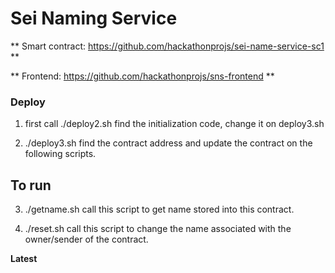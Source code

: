 # Sei Naming Service
 

** Smart contract: https://github.com/hackathonprojs/sei-name-service-sc1 **

** Frontend: https://github.com/hackathonprojs/sns-frontend **



### Deploy

1. first call 
  ./deploy2.sh
find the initialization code, change it on deploy3.sh

2.  ./deploy3.sh
find the contract address and update the contract on the following scripts.

## To run

3.  ./getname.sh
call this script to get name stored into this contract.

5.  ./reset.sh
call this script to change the name associated with the owner/sender of the contract.  


**Latest**


